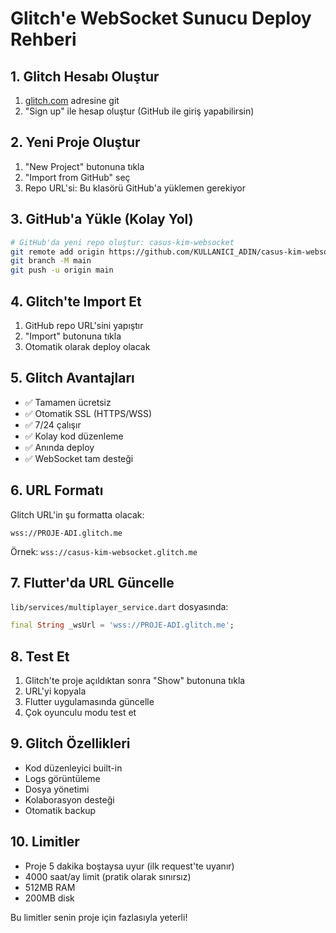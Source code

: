 # Glitch'e WebSocket Sunucu Deploy Rehberi

## 1. Glitch Hesabı Oluştur
1. [glitch.com](https://glitch.com) adresine git
2. "Sign up" ile hesap oluştur (GitHub ile giriş yapabilirsin)

## 2. Yeni Proje Oluştur
1. "New Project" butonuna tıkla
2. "Import from GitHub" seç
3. Repo URL'si: Bu klasörü GitHub'a yüklemen gerekiyor

## 3. GitHub'a Yükle (Kolay Yol)
```bash
# GitHub'da yeni repo oluştur: casus-kim-websocket
git remote add origin https://github.com/KULLANICI_ADIN/casus-kim-websocket.git
git branch -M main
git push -u origin main
```

## 4. Glitch'te Import Et
1. GitHub repo URL'sini yapıştır
2. "Import" butonuna tıkla
3. Otomatik olarak deploy olacak

## 5. Glitch Avantajları
- ✅ Tamamen ücretsiz
- ✅ Otomatik SSL (HTTPS/WSS)
- ✅ 7/24 çalışır
- ✅ Kolay kod düzenleme
- ✅ Anında deploy
- ✅ WebSocket tam desteği

## 6. URL Formatı
Glitch URL'in şu formatta olacak:
```
wss://PROJE-ADI.glitch.me
```

Örnek: `wss://casus-kim-websocket.glitch.me`

## 7. Flutter'da URL Güncelle
`lib/services/multiplayer_service.dart` dosyasında:
```dart
final String _wsUrl = 'wss://PROJE-ADI.glitch.me';
```

## 8. Test Et
1. Glitch'te proje açıldıktan sonra "Show" butonuna tıkla
2. URL'yi kopyala
3. Flutter uygulamasında güncelle
4. Çok oyunculu modu test et

## 9. Glitch Özellikleri
- Kod düzenleyici built-in
- Logs görüntüleme
- Dosya yönetimi
- Kolaborasyon desteği
- Otomatik backup

## 10. Limitler
- Proje 5 dakika boştaysa uyur (ilk request'te uyanır)
- 4000 saat/ay limit (pratik olarak sınırsız)
- 512MB RAM
- 200MB disk

Bu limitler senin proje için fazlasıyla yeterli! 